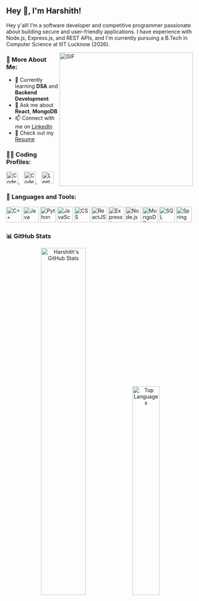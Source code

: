 ## Hey 👋, I'm Harshith!

Hey y'all! I’m a software developer and competitive programmer passionate about building secure and user-friendly applications. I have experience with Node.js, Express.js, and REST APIs, and I'm currently pursuing a B.Tech in Computer Science at IIIT Lucknow (2026).

<img align="right" alt="GIF" src="https://raw.githubusercontent.com/rahul-jha98/rahul-jha98/main/techstack.gif" width="360px"/>



### 🧐 More About Me:

- 🔭 Currently learning **DSA** and **Backend Development**
- 💬 Ask me about **React**, **MongoDB**
- 📫 Connect with me on [LinkedIn](https://www.linkedin.com/in/banothu-harshith10/)
- 📝 Check out my [Resume](https://drive.google.com/file/d/11-i0APi2jTbcjNYKwVes0F3q3SpyVYlx/view?usp=sharing)



### 👨‍💻 Coding Profiles:

<p>
  <a href="https://codeforces.com/profile/haxshith" target="_blank">
    <img height="32" src="https://cdn-1.webcatalog.io/catalog/codeforces/codeforces-icon-filled-256.png?v=1675595107494" alt="Codeforces" />
  </a>&nbsp;&nbsp;
  <a href="https://www.codechef.com/users/haxshith" target="_blank">
    <img height="32" src="https://cdn.codechef.com/sites/all/themes/abessive/cc-logo.svg" alt="CodeChef" />
  </a>&nbsp;&nbsp;
  <a href="https://leetcode.com/haxshith/" target="_blank">
    <img height="32" src="https://upload.wikimedia.org/wikipedia/commons/1/19/LeetCode_logo_black.png" alt="LeetCode" />
  </a>
</p>



### 🔨 Languages and Tools:

<p>
<img src="https://raw.githubusercontent.com/rahul-jha98/github_readme_icons/main/language_and_tools/square/cpp/cpp.svg" height="42px" alt="C++"/>
<img src="https://raw.githubusercontent.com/rahul-jha98/github_readme_icons/main/language_and_tools/square/java/java.svg" height="42px" alt="Java"/>
<img src="https://raw.githubusercontent.com/rahul-jha98/github_readme_icons/main/language_and_tools/square/python/python.svg" height="42px" alt="Python"/>
<img src="https://raw.githubusercontent.com/rahul-jha98/github_readme_icons/main/language_and_tools/square/javascript/javascript.svg" height="42px" alt="JavaScript"/>
<img src="https://raw.githubusercontent.com/rahul-jha98/github_readme_icons/main/language_and_tools/square/css/css.svg" height="42px" alt="CSS"/>
<img src="https://raw.githubusercontent.com/rahul-jha98/github_readme_icons/main/language_and_tools/square/react/react.svg" height="42px" alt="ReactJS"/>
<img src="https://raw.githubusercontent.com/rahul-jha98/github_readme_icons/main/language_and_tools/square/express/express.svg" height="42px" alt="Express.js"/>
<img src="https://raw.githubusercontent.com/rahul-jha98/github_readme_icons/main/language_and_tools/square/node/node.svg" height="42px" alt="Node.js"/>
<img src="https://raw.githubusercontent.com/rahul-jha98/github_readme_icons/main/language_and_tools/square/mongodb/mongodb.svg" height="42px" alt="MongoDB"/>
<img src="https://raw.githubusercontent.com/rahul-jha98/github_readme_icons/main/language_and_tools/square/mysql/mysql.svg" height="42px" alt="SQL"/>
<img src="https://raw.githubusercontent.com/rahul-jha98/github_readme_icons/main/language_and_tools/square/spring/spring.svg" height="42px" alt="Spring"/>

</p>



### 📊 GitHub Stats

<div align="center">
  <img alt="Harshith's GitHub Stats" src="https://github-readme-stats.vercel.app/api?username=haxshith&show_icons=true&theme=transparent&hide_border=true" width="49%" />
  <img alt="Top Languages" src="https://github-readme-stats.vercel.app/api/top-langs/?username=haxshith&layout=compact&theme=transparent&hide_border=true" width="38%" />
</div>
